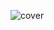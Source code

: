 ![cover](https://user-images.githubusercontent.com/65038837/118675002-e1623380-b817-11eb-9644-a65348056dbb.gif)

